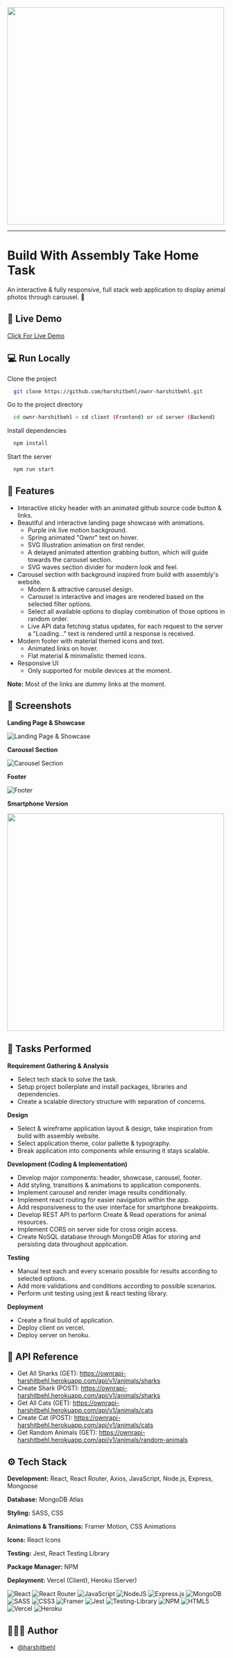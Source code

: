 <img src="https://dka575ofm4ao0.cloudfront.net/pages-transactional_logos/retina/139427/ownr-logo-stp.png" width="500" />

---

# Build With Assembly Take Home Task

An interactive & fully responsive, full stack web application to display animal photos through carousel. 🚀

## 🔗 Live Demo

[Click For Live Demo](https://ownr-harshitbehl.vercel.app)

## 💻 Run Locally

Clone the project

```bash
  git clone https://github.com/harshitbehl/ownr-harshitbehl.git
```

Go to the project directory

```bash
  cd ownr-harshitbehl > cd client (Frontend) or cd server (Backend)
```

Install dependencies

```bash
  npm install
```

Start the server

```bash
  npm run start
```

## 🔖 Features

- Interactive sticky header with an animated github source code button & links.
- Beautiful and interactive landing page showcase with animations.
  - Purple ink live motion background.
  - Spring animated "Ownr" text on hover.
  - SVG Illustration animation on first render.
  - A delayed animated attention grabbing button, which will guide towards the carousel section.
  - SVG waves section divider for modern look and feel.
- Carousel section with background inspired from build with assembly's website.
  - Modern & attractive carousel design.
  - Carousel is interactive and images are rendered based on the selected filter options.
  - Select all available options to display combination of those options in random order.
  - Live API data fetching status updates, for each request to the server a "Loading..." text is rendered until a response is received.
- Modern footer with material themed icons and text.
  - Animated links on hover.
  - Flat material & minimalistic themed icons.
- Responsive UI
  - Only supported for mobile devices at the moment.

**Note:** Most of the links are dummy links at the moment.

## 📸 Screenshots

**Landing Page & Showcase**

![Landing Page & Showcase](/assets/readmeImages/landingPage.png)

**Carousel Section**

![Carousel Section](/assets/readmeImages/carouselSection.png)

**Footer**

![Footer](/assets/readmeImages/footer.png)

**Smartphone Version**

<img src="/assets/readmeImages/phoneVersion.png" height="500"/>

## 📌 Tasks Performed

**Requirement Gathering & Analysis**

- Select tech stack to solve the task.
- Setup project boilerplate and install packages, libraries and dependencies.
- Create a scalable directory structure with separation of concerns.

**Design**

- Select & wireframe application layout & design, take inspiration from build with assembly website.
- Select application theme, color pallette & typography.
- Break application into components while ensuring it stays scalable.

**Development (Coding & Implementation)**

- Develop major components: header, showcase, carousel, footer.
- Add styling, transitions & animations to application components.
- Implement carousel and render image results conditionally.
- Implement react routing for easier navigation within the app.
- Add responsiveness to the user interface for smartphone breakpoints.
- Develop REST API to perform Create & Read operations for animal resources.
- Implement CORS on server side for cross origin access.
- Create NoSQL database through MongoDB Atlas for storing and persisting data throughout application.

**Testing**

- Manual test each and every scenario possible for results according to selected options.
- Add more validations and conditions according to possible scenarios.
- Perform unit testing using jest & react testing library.

**Deployment**

- Create a final build of application.
- Deploy client on vercel.
- Deploy server on heroku.

## 🚀 API Reference

- Get All Sharks (GET): https://ownrapi-harshitbehl.herokuapp.com/api/v1/animals/sharks
- Create Shark (POST): https://ownrapi-harshitbehl.herokuapp.com/api/v1/animals/sharks
- Get All Cats (GET): https://ownrapi-harshitbehl.herokuapp.com/api/v1/animals/cats
- Create Cat (POST): https://ownrapi-harshitbehl.herokuapp.com/api/v1/animals/cats
- Get Random Animals (GET): https://ownrapi-harshitbehl.herokuapp.com/api/v1/animals/random-animals

## ⚙️ Tech Stack

**Development:** React, React Router, Axios, JavaScript, Node.js, Express, Mongoose

**Database:** MongoDB Atlas

**Styling:** SASS, CSS

**Animations & Transitions:** Framer Motion, CSS Animations

**Icons:** React Icons

**Testing:** Jest, React Testing Library

**Package Manager:** NPM

**Deployment:** Vercel (Client), Heroku (Server)

![React](https://img.shields.io/badge/react-%2320232a.svg?style=for-the-badge&logo=react&logoColor=%2361DAFB)
![React Router](https://img.shields.io/badge/React_Router-CA4245?style=for-the-badge&logo=react-router&logoColor=white)
![JavaScript](https://img.shields.io/badge/javascript-%23323330.svg?style=for-the-badge&logo=javascript&logoColor=%23F7DF1E)
![NodeJS](https://img.shields.io/badge/node.js-6DA55F?style=for-the-badge&logo=node.js&logoColor=white)
![Express.js](https://img.shields.io/badge/express.js-%23404d59.svg?style=for-the-badge&logo=express&logoColor=%2361DAFB)
![MongoDB](https://img.shields.io/badge/MongoDB-%234ea94b.svg?style=for-the-badge&logo=mongodb&logoColor=white)
![SASS](https://img.shields.io/badge/SASS-hotpink.svg?style=for-the-badge&logo=SASS&logoColor=white)
![CSS3](https://img.shields.io/badge/css3-%231572B6.svg?style=for-the-badge&logo=css3&logoColor=white)
![Framer](https://img.shields.io/badge/Framer-black?style=for-the-badge&logo=framer&logoColor=blue)
![Jest](https://img.shields.io/badge/-jest-%23C21325?style=for-the-badge&logo=jest&logoColor=white)
![Testing-Library](https://img.shields.io/badge/-TestingLibrary-%23E33332?style=for-the-badge&logo=testing-library&logoColor=white)
![NPM](https://img.shields.io/badge/NPM-%23000000.svg?style=for-the-badge&logo=npm&logoColor=white)
![HTML5](https://img.shields.io/badge/html5-%23E34F26.svg?style=for-the-badge&logo=html5&logoColor=white)
![Vercel](https://img.shields.io/badge/vercel-%23000000.svg?style=for-the-badge&logo=vercel&logoColor=white)
![Heroku](https://img.shields.io/badge/heroku-%23430098.svg?style=for-the-badge&logo=heroku&logoColor=white)

## 👨🏽‍💻 Author

- [@harshitbehl](https://github.com/harshitbehl)
